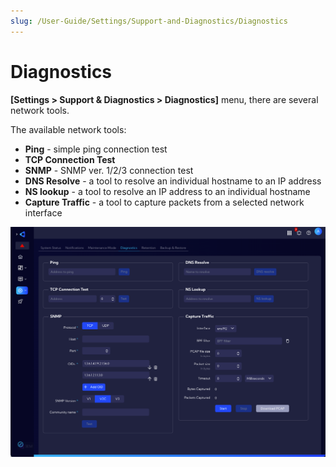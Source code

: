 ```yaml
---
slug: /User-Guide/Settings/Support-and-Diagnostics/Diagnostics
---
```


# Diagnostics

**[Settings > Support & Diagnostics > Diagnostics]** menu, there are several network tools.

The available network tools:

- **Ping** - simple ping connection test
- **TCP Connection Test** 
- **SNMP** - SNMP ver. 1/2/3 connection test
- **DNS Resolve** - a tool to resolve an individual hostname to an IP address
- **NS lookup** - a tool to resolve an IP address to an individual hostname
- **Capture Traffic** - a tool to capture packets from a selected network interface 



![image-20230801183751713](assets_04-Diagnostics/image-20230801183751713.png)
